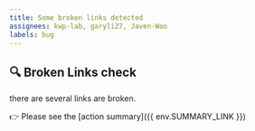 ```yaml
---
title: Some broken links detected
assignees: kwp-lab, garyli27, Javen-Woo
labels: bug
---
```


## 🔍 Broken Links check

there are several links are broken.

👉 Please see the [action summary]({{ env.SUMMARY_LINK }})